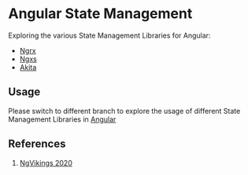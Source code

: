 # Angular State Management

Exploring the various State Management Libraries for Angular:

- [Ngrx](https://github.com/ngrx/platform)
- [Ngxs](https://github.com/ngxs/store)
- [Akita](https://github.com/datorama/akita)

## Usage

Please switch to different branch to explore the usage of different State Management Libraries in [Angular](https://github.com/angular)

## References

1. [NgVikings 2020](https://youtu.be/4OliKx8wxSI)
